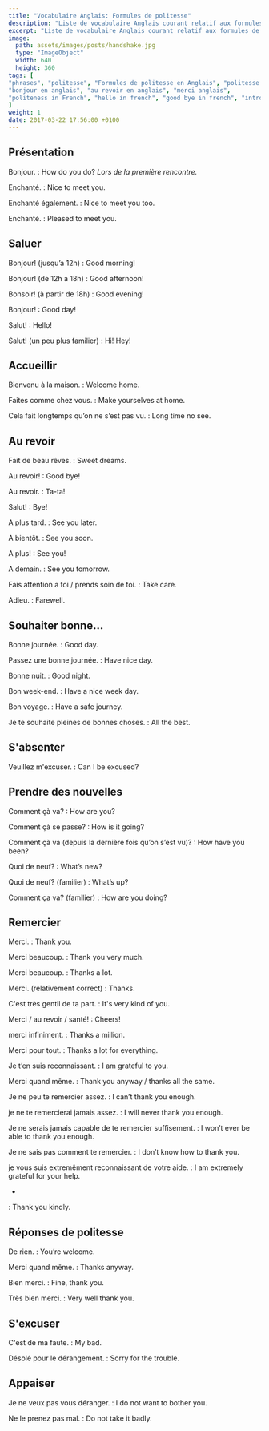 ```yaml
---
title: "Vocabulaire Anglais: Formules de politesse"
description: "Liste de vocabulaire Anglais courant relatif aux formules de politesse."
excerpt: "Liste de vocabulaire Anglais courant relatif aux formules de politesse."
image:
  path: assets/images/posts/handshake.jpg
  type: "ImageObject"
  width: 640
  height: 360
tags: [
"phrases", "politesse", "Formules de politesse en Anglais", "politesse anglais",
"bonjour en anglais", "au revoir en anglais", "merci anglais",
"politeness in French", "hello in french", "good bye in french", "introduce in french"
]
weight: 1
date: 2017-03-22 17:56:00 +0100
---
```


## Présentation

Bonjour.
: How do you do?
*Lors de la première rencontre.*

Enchanté.
: Nice to meet you.

Enchanté également.
: Nice to meet you too.

Enchanté.
: Pleased to meet you.


## Saluer

Bonjour! (jusqu’a 12h)
: Good morning!

Bonjour! (de 12h a 18h)
: Good afternoon!

Bonsoir! (à partir de 18h)
: Good evening!

Bonjour!
: Good day!

Salut!
: Hello!

Salut! (un peu plus familier)
: Hi! Hey!


## Accueillir

Bienvenu à la maison.
: Welcome home.

Faites comme chez vous.
: Make yourselves at home.

Cela fait longtemps qu’on ne s’est pas vu.
: Long time no see.


## Au revoir

Fait de beau rêves.
: Sweet dreams.

Au revoir!
: Good bye!

Au revoir.
: Ta-ta!

Salut!
: Bye!

A plus tard.
: See you later.

A bientôt.
: See you soon.

A plus!
: See you!

A demain.
: See you tomorrow.

Fais attention a toi / prends soin de toi.
: Take care.

Adieu.
: Farewell.


## Souhaiter bonne...


Bonne journée.
: Good day.

Passez une bonne journée.
: Have nice day.

Bonne nuit.
: Good night.

Bon week-end.
: Have a nice week day.

Bon voyage.
: Have a safe journey.

Je te souhaite pleines de bonnes choses.
: All the best.


## S'absenter

Veuillez m'excuser.
: Can I be excused?



## Prendre des nouvelles

Comment çà va?
: How are you?

Comment çà se passe?
: How is it going?

Comment çà va (depuis la dernière fois qu’on s’est vu)?
: How have you been?

Quoi de neuf?
: What’s new?

Quoi de neuf? (familier)
: What’s up?

Comment ça va? (familier)
: How are you doing?


## Remercier

Merci.
: Thank you.

Merci beaucoup.
: Thank you very much.

Merci beaucoup.
: Thanks a lot.

Merci. (relativement correct)
: Thanks.

C'est très gentil de ta part.
: It's very kind of you.

Merci / au revoir / santé!
: Cheers!

merci infiniment.
: Thanks a million.

Merci pour tout.
: Thanks a lot for everything.

Je t’en suis reconnaissant.
: I am grateful to you.

Merci quand même.
: Thank you anyway / thanks all the same.

Je ne peu te remercier assez.
: I can’t thank you enough.

je ne te remercierai jamais assez.
: I will never thank you enough.

Je ne serais jamais capable de te remercier suffisement.
: I won’t ever be able to thank you enough.

Je ne sais pas comment te remercier.
: I don’t know how to thank you.

je vous suis extremêment reconnaissant de votre aide.
: I am extremely grateful for your help.

-
: Thank you kindly.


## Réponses de politesse

De rien.
: You’re welcome.

Merci quand même.
: Thanks anyway.

Bien merci.
: Fine, thank you.

Très bien merci.
: Very well thank you.


## S'excuser

C'est de ma faute.
: My bad.

Désolé pour le dérangement.
: Sorry for the trouble.


## Appaiser

Je ne veux pas vous déranger.
: I do not want to bother you.

Ne le prenez pas mal.
: Do not take it badly.
